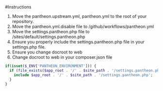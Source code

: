 #Instructions
1. Move the pantheon.upstream.yml, pantheon.yml to the root of your repository.
2. Move the pantheon.yml.disable file to /github/workflows/pantheon.yml
3. Move the settings.pantheon.php file to /sites/default/settings.pantheon.php
4. Ensure you properly include the settings.pantheon.php file in your settings.php file.
5. Ensure you change docroot to web
6. Change docroot to web in your composer.json file

```php
if(isset($_ENV['PANTHEON_ENVIRONMENT'])) {
  if (file_exists($app_root . '/' . $site_path . '/settings.pantheon.php')) {
    include $app_root . '/' . $site_path . '/settings.pantheon.php';
  }
}
```
